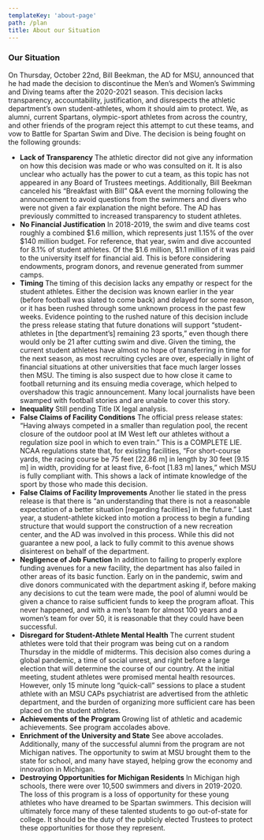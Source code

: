 ```yaml
---
templateKey: 'about-page'
path: /plan
title: About our Situation
---
```

### Our Situation
On Thursday, October 22nd, Bill Beekman, the AD for MSU, announced that he had made the decision to discontinue the Men’s and Women’s Swimming and Diving teams after the 2020-2021 season. This decision lacks transparency, accountability, justification, and disrespects the athletic department’s own student-athletes, whom it should aim to protect. We, as alumni, current Spartans, olympic-sport athletes from across the country, and other friends of the program reject this attempt to cut these teams, and vow to Battle for Spartan Swim and Dive. The decision is being fought on the following grounds:

 - **Lack of Transparency** The athletic director did not give any information on how this decision was made or who was consulted on it. It is also unclear who actually has the power to cut a team, as this topic has not appeared in any Board of Trustees meetings. Additionally, Bill Beekman canceled his “Breakfast with Bill” Q&A event the morning following the announcement to avoid questions from the swimmers and divers who were not given a fair explanation the night before. The AD has previously committed to increased transparency to student athletes.
 - **No Financial Justification** In 2018-2019, the swim and dive teams cost roughly a combined $1.6 million, which represents just 1.15% of the over $140 million budget. For reference, that year, swim and dive accounted for 8.1% of student athletes. Of the $1.6 million, $1.1 million of it was paid to the university itself for financial aid. This is before considering endowments, program donors, and revenue generated from summer camps.
 - **Timing** The timing of this decision lacks any empathy or respect for the student athletes. Either the decision was known earlier in the year (before football was slated to come back) and delayed for some reason, or it has been rushed through some unknown process in the past few weeks. Evidence pointing to the rushed nature of this decision include the press release stating that future donations will support “student-athletes in [the department’s]  remaining 23 sports,” even though there would only be 21 after cutting swim and dive. Given the timing, the current student athletes have almost no hope of transferring in time for the next season, as most recruiting cycles are over, especially in light of financial situations at other universities that face much larger losses then MSU. The timing is also suspect due to how close it came to football returning and its ensuing media coverage, which helped to overshadow this tragic announcement. Many local journalists have been swamped with football stories and are unable to cover this story.
 - **Inequality** Still pending Title IX legal analysis.
 - **False Claims of Facility Conditions** The official press release states:  “Having always competed in a smaller than regulation pool, the recent closure of the outdoor pool at IM West left our athletes without a regulation size pool in which to even train.” This is a COMPLETE LIE. NCAA regulations state that, for existing facilities, “For short-course yards, the racing course be 75 feet [22.86 m] in length by 30 feet [9.15 m] in width, providing for at least five, 6-foot [1.83 m] lanes,” which MSU is fully compliant with. This shows a lack of intimate knowledge of the sport by those who made this decision.
 - **False Claims of Facility Improvements** Another lie stated in the press release is that there is “an understanding that there is not a reasonable expectation of a better situation [regarding facilities] in the future.” Last year, a student-athlete kicked into motion a process to begin a funding structure that would support the construction of a new recreation center, and the AD was involved in this process. While this did not guarantee a new pool, a lack to fully commit to this avenue shows disinterest on behalf of the department.
 - **Negligence of Job Function** In addition to failing to properly explore funding avenues for a new facility, the department has also failed in other areas of its basic function. Early on in the pandemic, swim and dive donors communicated with the department asking if, before making any decisions to cut the team were made, the pool of alumni would be given a chance to raise sufficient funds to keep the program afloat. This never happened, and with a men’s team for almost 100 years and a women’s team for over 50, it is reasonable that they could have been successful.
 - **Disregard for Student-Athlete Mental Health** The current student athletes were told that their program was being cut on a random Thursday in the middle of midterms. This decision also comes during a global pandemic, a time of social unrest, and right before a large election that will determine the course of our country. At the initial meeting, student athletes were promised mental health resources. However, only 15 minute long “quick-call” sessions to place a student athlete with an MSU CAPs psychiatrist are advertised from the athletic department, and the burden of organizing more sufficient care has been placed on the student athletes.
 - **Achievements of the Program** Growing list of athletic and academic achievements. See program accolades above.
 - **Enrichment of the University and State** See above accolades. Additionally, many of the successful alumni from the program are not Michigan natives. The opportunity to swim at MSU brought them to the state for school, and many have stayed, helping grow the economy and innovation in Michigan.
 - **Destroying Opportunities for Michigan Residents** In Michigan high schools, there were over 10,500 swimmers and divers in 2019-2020. The loss of this program is a loss of opportunity for these young athletes who have dreamed to be Spartan swimmers. This decision will ultimately force many of these talented students to go out-of-state for college. It should be the duty of the publicly elected Trustees to protect these opportunities for those they represent.


